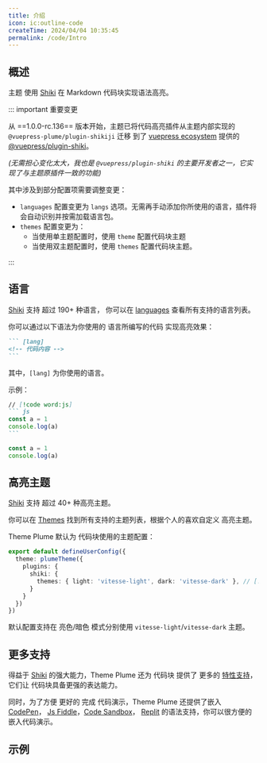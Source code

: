 ```yaml
---
title: 介绍
icon: ic:outline-code
createTime: 2024/04/04 10:35:45
permalink: /code/Intro
---
```


## 概述

主题 使用 [Shiki](https://shiki.style/) 在 Markdown 代码块实现语法高亮。

::: important 重要变更 <Badge type="danger" text="1.0.0-rc.136" />

从 ==1.0.0-rc.136== 版本开始，主题已将代码高亮插件从主题内部实现的 `@vuepress-plume/plugin-shikiji` 迁移
到了 [vuepress ecosystem](https://github.com/vuepress/ecosystem) 提供的 [@vuepress/plugin-shiki](https://ecosystem.vuejs.press/zh/plugins/markdown/shiki.html)。

_(无需担心变化太大，我也是 `@vuepress/plugin-shiki` 的主要开发者之一，它实现了与主题原插件一致的功能)_

其中涉及到部分配置项需要调整变更：

- `languages` 配置变更为 `langs` 选项。无需再手动添加你所使用的语言，插件将会自动识别并按需加载语言包。
- `themes` 配置变更为：
  - 当使用单主题配置时，使用 `theme` 配置代码块主题
  - 当使用双主题配置时，使用 `themes` 配置代码块主题。

:::

## 语言

[Shiki](https://shiki.style/) 支持 超过 190+ 种语言，
你可以在 [languages](https://shiki.style/languages) 查看所有支持的语言列表。

你可以通过以下语法为你使用的 语言所编写的代码 实现高亮效果：

````md
``` [lang]
<!-- 代码内容 -->
```
````

其中，`[lang]` 为你使用的语言。

示例：

````md
// [!code word:js]
``` js
const a = 1
console.log(a)
```
````

```js
const a = 1
console.log(a)
```

## 高亮主题

[Shiki](https://shiki.style/) 支持 超过 40+ 种高亮主题。

你可以在 [Themes](https://shiki.style/themes) 找到所有支持的主题列表，根据个人的喜欢自定义
高亮主题。

Theme Plume 默认为 代码块使用的主题配置：

```ts
export default defineUserConfig({
  theme: plumeTheme({
    plugins: {
      shiki: {
        themes: { light: 'vitesse-light', dark: 'vitesse-dark' }, // [!code highlight]
      }
    }
  })
})
```

默认配置支持在 亮色/暗色 模式分别使用 `vitesse-light`/`vitesse-dark` 主题。

## 更多支持

得益于 [Shiki](https://shiki.style/) 的强大能力，Theme Plume 还为 代码块
提供了 更多的 [特性支持](./特性支持.md)，它们让 代码块具备更强的表达能力。

同时，为了方便 更好的 完成 代码演示，Theme Plume 还提供了嵌入 [CodePen](../代码演示/codepen.md)，
[Js Fiddle](../代码演示/jsFiddle.md)，[Code Sandbox](../代码演示/codeSandbox.md)，
[Replit](../代码演示/replit.md) 的语法支持，你可以很方便的嵌入代码演示。

## 示例

<!-- @include: ../../snippet/code-block.snippet.md -->
